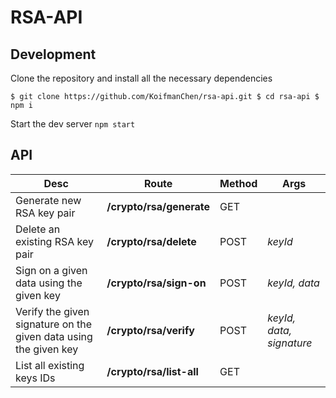# RSA-API

## Development
Clone the repository and install all the necessary dependencies

`
$ git clone https://github.com/KoifmanChen/rsa-api.git
$ cd rsa-api
$ npm i
`

Start the dev server
`npm start`

## API


Desc | Route | Method | Args
------------ | ------------- | ------------- | -------------
Generate new RSA key pair | **/crypto/rsa/generate** | GET |
Delete an existing RSA key pair | **/crypto/rsa/delete** | POST | *keyId*
Sign on a given data using the given key | **/crypto/rsa/sign-on** | POST | *keyId, data*
Verify the given signature on the given data using the given key | **/crypto/rsa/verify** | POST | *keyId, data, signature*
List all existing keys IDs | **/crypto/rsa/list-all** | GET |
